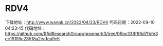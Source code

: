 # RDV4
下载地址：http://www.wangk.cn/2022/04/23/RDV4
代码日期：2022-09-10 04:23:45
代码地址：https://github.com/RfidResearchGroup/proxmark3/tree/05bc338f66d7fbfe3ec19195c23518a2ea1ea9e5
